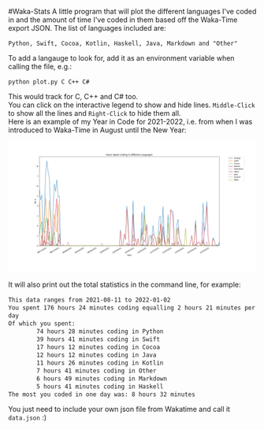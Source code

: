#Waka-Stats
A little program that will plot the different languages I've coded in and the amount of time I've coded in them based off the Waka-Time export JSON. The list of languages included are:
```
Python, Swift, Cocoa, Kotlin, Haskell, Java, Markdown and "Other"
```
To add a langauge to look for, add it as an environment variable when calling the file, e.g.:
```
python plot.py C C++ C#
```
This would track for C, C++ and C# too. <br>
You can click on the interactive legend to show and hide lines. `Middle-Click` to show all the lines and `Right-Click` to hide them all. <br>
Here is an example of my Year in Code for 2021-2022, i.e. from when I was introduced to Waka-Time in August until the New Year:

<img src="graph.png" alt="drawing" width="800"/>

It will also print out the total statistics in the command line, for example:

```
This data ranges from 2021-08-11 to 2022-01-02
You spent 176 hours 24 minutes coding equalling 2 hours 21 minutes per day
Of which you spent:
        74 hours 28 minutes coding in Python
        39 hours 41 minutes coding in Swift
        17 hours 12 minutes coding in Cocoa
        12 hours 12 minutes coding in Java
        11 hours 26 minutes coding in Kotlin
        7 hours 41 minutes coding in Other
        6 hours 49 minutes coding in Markdown
        5 hours 41 minutes coding in Haskell
The most you coded in one day was: 8 hours 32 minutes
```

You just need to include your own json file from Wakatime and call it `data.json` :)